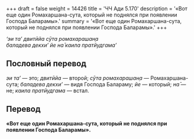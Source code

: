 +++
draft = false
weight = 14426
title = 'ЧЧ Ади 5.170'
description = '«Вот еще один Ромахаршана-сута, который не поднялся при появлении Господа Баларамы».'
summary = '«Вот еще один Ромахаршана-сута, который не поднялся при появлении Господа Баларамы».'
+++

_‘эи та’ двитӣйа сӯта ромахарашан̣а  
баладева декхи’ йе на̄ каила пратйудгама’_

## Пословный перевод

_эи_ _та’_ — это; _двитӣйа_ — второй; _сӯта_ _ромахарашан̣а_ — Ромахаршана-сута; _баладева_ _декхи’_ — видя Господа Балараму; _йе_ — который; _на̄_ — не; _каила_ _пратйудгама_ — встал.

## Перевод

**«Вот еще один Ромахаршана-сута, который не поднялся при появлении Господа Баларамы».**
